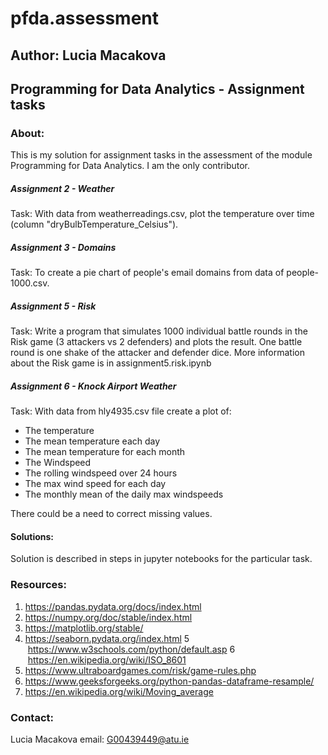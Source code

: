 # pfda.assessment
## Author: Lucia Macakova
## Programming for Data Analytics - Assignment tasks

### About: 
This is my solution for assignment tasks in the assessment of the module Programming for Data Analytics. I am the only contributor.

##### Assignment 2 - Weather
Task: With data from weatherreadings.csv, plot the temperature over time (column "dryBulbTemperature_Celsius").

##### Assignment 3 - Domains
Task: To create a pie chart of people's email domains from data of people-1000.csv. 

##### Assignment 5 - Risk
Task: Write a program that simulates 1000 individual battle rounds in the Risk game (3 attackers vs 2 defenders) and plots the result. One battle round is one shake of the attacker and defender dice. 
More information about the Risk game is in assignment5.risk.ipynb

##### Assignment 6 - Knock Airport Weather
Task: With data from hly4935.csv file create a plot of:
- The temperature
- The mean temperature each day
- The mean temperature for each month
- The Windspeed
- The rolling windspeed over 24 hours
- The max wind speed for each day
- The monthly mean of the daily max windspeeds

There could be a need to correct missing values.

#### Solutions:
Solution is described in steps in jupyter notebooks for the particular  task.


### Resources:
1. https://pandas.pydata.org/docs/index.html
2. https://numpy.org/doc/stable/index.html 
3. https://matplotlib.org/stable/
4. https://seaborn.pydata.org/index.html
5  https://www.w3schools.com/python/default.asp
6  https://en.wikipedia.org/wiki/ISO_8601
7. https://www.ultraboardgames.com/risk/game-rules.php
7. https://www.geeksforgeeks.org/python-pandas-dataframe-resample/
9. https://en.wikipedia.org/wiki/Moving_average





### Contact:
Lucia Macakova
email: G00439449@atu.ie